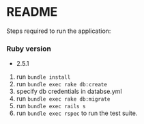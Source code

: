 # README

Steps required to run the application:

### Ruby version
* 2.5.1
1. run `bundle install`
2. run `bundle exec rake db:create`
3. specify db credentials in databse.yml
4. run `bundle exec rake db:migrate`
5. run `bundle exec rails s`
6. run `bundle exec rspec` to run the test suite.